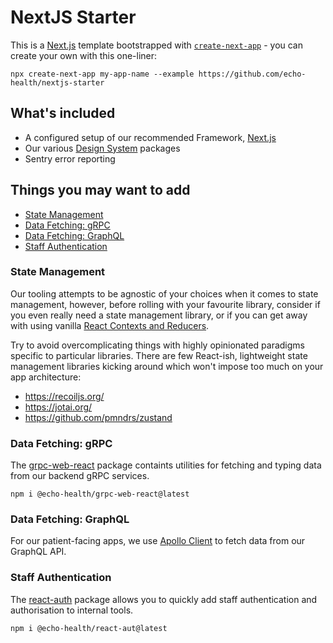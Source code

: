 # NextJS Starter 

This is a [Next.js](https://nextjs.org/) template bootstrapped with [`create-next-app`](https://github.com/vercel/next.js/tree/canary/packages/create-next-app) - you can create your own with this one-liner:

```cli
npx create-next-app my-app-name --example https://github.com/echo-health/nextjs-starter
```

## What's included

- A configured setup of our recommended Framework, [Next.js](https://nextjs.org/)
- Our various [Design System](http://github.com/echo-health/design-system) packages
- Sentry error reporting

## Things you may want to add

- [State Management](#state-management)
- [Data Fetching: gRPC](#data-fetching-grpc)
- [Data Fetching: GraphQL](#data-fetching-graphql)
- [Staff Authentication](#staff-authentication)

### State Management

Our tooling attempts to be agnostic of your choices when it comes to state management, however, before rolling with your favourite library, consider if you even really need a state management library, or if you can get away with using vanilla [React Contexts and Reducers](https://beta.reactjs.org/learn/scaling-up-with-reducer-and-context).

Try to avoid overcomplicating things with highly opinionated paradigms specific to particular libraries. There are few React-ish, lightweight state management libraries kicking around which won't impose too much on your app architecture:

- https://recoiljs.org/
- https://jotai.org/
- https://github.com/pmndrs/zustand

### Data Fetching: gRPC

The [grpc-web-react](https://github.com/echo-health/design-system/tree/main/packages/utilities/react-web-react) package containts utilities for fetching and typing data from our backend gRPC services. 

```cli
npm i @echo-health/grpc-web-react@latest
```

### Data Fetching: GraphQL

For our patient-facing apps, we use [Apollo Client](https://www.apollographql.com/docs/react/) to fetch data from our GraphQL API. 

### Staff Authentication

The [react-auth](https://github.com/echo-health/design-system/tree/main/packages/patterns/react-auth) package allows you to quickly add staff authentication and authorisation to internal tools.

```cli
npm i @echo-health/react-aut@latest
```


